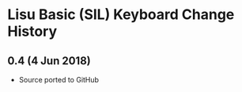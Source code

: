 Lisu Basic (SIL) Keyboard Change History
=======================

0.4 (4 Jun 2018)
-----------------
* Source ported to GitHub
